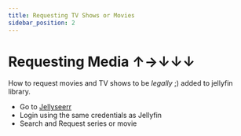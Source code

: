 ```yaml
---
title: Requesting TV Shows or Movies
sidebar_position: 2
---
```

# Requesting Media ↑→↓↓↓
How to request movies and TV shows to be *legally* ;) added to jellyfin library.

- Go to [Jellyseerr](https://gelaseerr.antiparity.net/login)
- Login using the same credentials as Jellyfin
- Search and Request series or movie